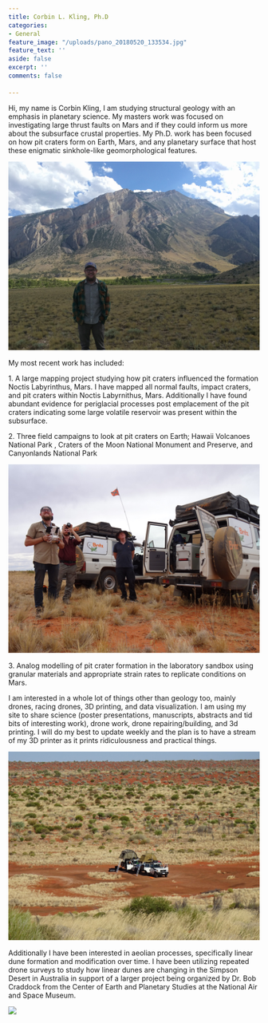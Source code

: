 ```yaml
---
title: Corbin L. Kling, Ph.D
categories:
- General
feature_image: "/uploads/pano_20180520_133534.jpg"
feature_text: ''
aside: false
excerpt: ''
comments: false

---
```

Hi, my name is Corbin Kling, I am studying structural geology with an emphasis in planetary science. My masters work was focused on investigating large thrust faults on Mars and if they could inform us more about the subsurface crustal properties. My Ph.D. work has been focused on how pit craters form on Earth, Mars, and any planetary surface that host these enigmatic sinkhole-like geomorphological features.

![](/uploads/img_20160716_164403.jpg)

My most recent work has included:

1\. A large mapping project studying how pit craters influenced the formation Noctis Labyrinthus, Mars. I have mapped all normal faults, impact craters, and pit craters within Noctis Labyrnithus, Mars. Additionally I have found abundant evidence for periglacial processes post emplacement of the pit craters indicating some large volatile reservoir was present within the subsurface.

2\. Three field campaigns to look at pit craters on Earth; Hawaii Volcanoes National Park , Craters of the Moon National Monument and Preserve, and Canyonlands National Park

![](/uploads/dsc02982.JPG)

3\. Analog modelling of pit crater formation in the laboratory sandbox using granular materials and appropriate strain rates to replicate conditions on Mars.

I am interested in a whole lot of things other than geology too, mainly drones, racing drones, 3D printing, and data visualization. I am using my site to share science (poster presentations, manuscripts, abstracts and tid bits of interesting work), drone work, drone repairing/building, and 3d printing. I will do my best to update weekly and the plan is to have a stream of my 3D printer as it prints ridiculousness and practical things.

![](/uploads/dsc03097.JPG)

Additionally I have been interested in aeolian processes, specifically linear dune formation and modification over time. I have been utilizing repeated drone surveys to study how linear dunes are changing in the Simpson Desert in Australia in support of a larger project being organized by Dr. Bob Craddock from the Center of Earth and Planetary Studies at the National Air and Space Museum.

![](/uploads/pano_20180517_190157.jpg)